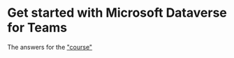 # Get started with Microsoft Dataverse for Teams

The answers for the ["course"](https://learn.microsoft.com/en-us/training/modules/get-started-dataverse-teams/)
